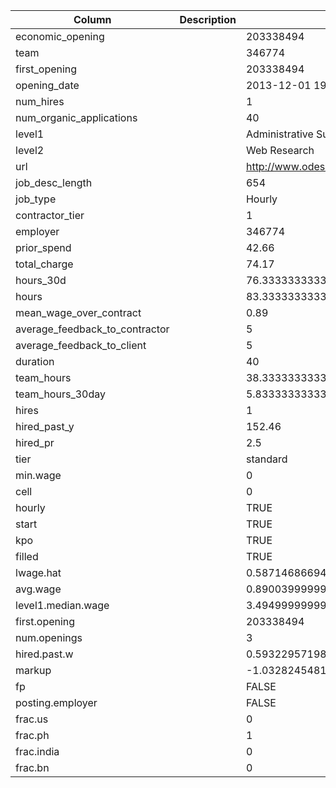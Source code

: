 | Column | Description | Sample Value |
|-----|-------|--------|
| economic_opening |  | 203338494 |
| team |  | 346774 |
| first_opening |  | 203338494 |
| opening_date |  | 2013-12-01 19:06:38 |
| num_hires |  | 1 |
| num_organic_applications |  | 40 |
| level1 |  | Administrative Support |
| level2 |  | Web Research |
| url |  | http://www.odesk.com/jobs/~~7cfed04ff1047fe5 |
| job_desc_length |  | 654 |
| job_type |  | Hourly |
| contractor_tier |  | 1 |
| employer |  | 346774 |
| prior_spend |  | 42.66 |
| total_charge |  | 74.17 |
| hours_30d |  | 76.3333333333334 |
| hours |  | 83.3333333333334 |
| mean_wage_over_contract |  | 0.89 |
| average_feedback_to_contractor |  | 5 |
| average_feedback_to_client |  | 5 |
| duration |  | 40 |
| team_hours |  | 38.3333333333333 |
| team_hours_30day |  | 5.8333333333333 |
| hires |  | 1 |
| hired_past_y |  | 152.46 |
| hired_pr |  | 2.5 |
| tier |  | standard |
| min.wage |  | 0 |
| cell |  | 0 |
| hourly |  | TRUE |
| start |  | TRUE |
| kpo |  | TRUE |
| filled |  | TRUE |
| lwage.hat |  | 0.587146866945667 |
| avg.wage |  | 0.890039999999999 |
| level1.median.wage |  | 3.49499999999983 |
| first.opening |  | 203338494 |
| num.openings |  | 3 |
| hired.past.w |  | 0.593229571984437 |
| markup |  | -1.03282454813011 |
| fp |  | FALSE |
| posting.employer |  | FALSE |
| frac.us |  | 0 |
| frac.ph |  | 1 |
| frac.india |  | 0 |
| frac.bn |  | 0 |
